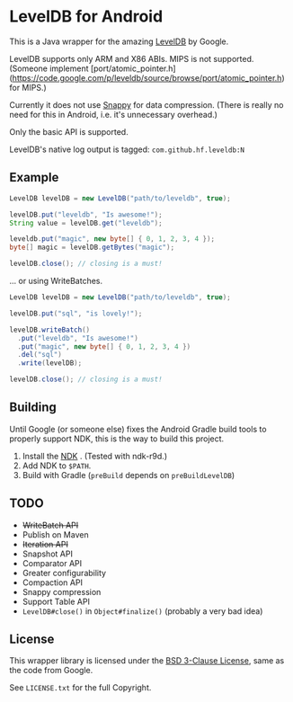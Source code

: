 # LevelDB for Android

This is a Java wrapper for the amazing
[LevelDB](https://code.google.com/p/leveldb/) by Google.

LevelDB supports only ARM and X86 ABIs. MIPS is not supported. (Someone
implement [port/atomic_pointer.h]
(https://code.google.com/p/leveldb/source/browse/port/atomic_pointer.h) for
MIPS.)

Currently it does not use [Snappy](https://code.google.com/p/snappy/) for data
compression. (There is really no need for this in Android, i.e. it's unnecessary
overhead.)

Only the basic API is supported.

LevelDB's native log output is tagged: `com.github.hf.leveldb:N`

## Example

```java
LevelDB levelDB = new LevelDB("path/to/leveldb", true);

levelDB.put("leveldb", "Is awesome!");
String value = levelDB.get("leveldb");

leveldb.put("magic", new byte[] { 0, 1, 2, 3, 4 });
byte[] magic = levelDB.getBytes("magic");

levelDB.close(); // closing is a must!
```

... or using WriteBatches.

```java
LevelDB levelDB = new LevelDB("path/to/leveldb", true);

levelDB.put("sql", "is lovely!");

levelDB.writeBatch()
  .put("leveldb", "Is awesome!")
  .put("magic", new byte[] { 0, 1, 2, 3, 4 })
  .del("sql")
  .write(levelDB);

levelDB.close(); // closing is a must!

```

## Building

Until Google (or someone else) fixes the Android Gradle build tools to properly
support NDK, this is the way to build this project.

1. Install the [NDK](https://developer.android.com/tools/sdk/ndk/index.html)
. (Tested with ndk-r9d.)
2. Add NDK to `$PATH`.
3. Build with Gradle (`preBuild` depends on `preBuildLevelDB`)

## TODO

* ~~WriteBatch API~~
* Publish on Maven
* ~~Iteration API~~
* Snapshot API
* Comparator API
* Greater configurability
* Compaction API
* Snappy compression
* Support Table API
* `LevelDB#close()` in `Object#finalize()` (probably a very bad idea)

## License

This wrapper library is licensed under the
[BSD 3-Clause License](http://opensource.org/licenses/BSD-3-Clause),
same as the code from Google.

See `LICENSE.txt` for the full Copyright.
